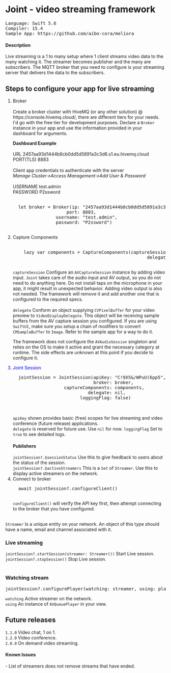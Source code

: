 # Joint - video streaming framework

<pre>
Language: Swift 5.6
Compiler: 15.4
Sample App: https://github.com/aibo-cora/meliora
</pre>

<h4> Description </h4>
  Live streaming is a 1 to many setup where 1 client streams video data to the many watching it. The streamer becomes publisher and the many are subscribers. The MQTT broker that you need to configure is your streaming server that delivers the data to the subscribers.

<h2> Steps to configure your app for live streaming </h2>
<ol>
<li> Broker <br><br>
  Create a broker cluster with HiveMQ (or any other solution) @ https://console.hivemq.cloud/, there are different tiers for your needs. I'd go with the free tier for development purposes. Declare a <code>Broker</code> instance in your app and use the information provided in your dashboard for arguments.
  
  <b> Dashboard Example </b><br><br>
  URL 2457aa93d1444b8cb0dd5d5891a3c3d6.s1.eu.hivemq.cloud<br>
  PORT(TLS) 8883 <br>
  <br>
  Client app credentials to authenticate with the server
  <br>
  <i>Manage Cluster->Access Management->Add User & Password</i><br>
  <br>
  USERNAME test.admin<br>
  PASSWORD P2ssword<br>
  <br>
  
  <pre>
  let broker = Broker(ip: "2457aa93d1444b8cb0dd5d5891a3c3d6.s1.eu.hivemq.cloud",
                    port: 8883,
                username: "test.admin",
                password: "P2ssword")
    </pre> </li>
<li> Capture Components <br><br>
  <pre>
    lazy var components = CaptureComponents(captureSession: CameraManager.shared.session,
                                                  delegate: FrameSupplier.shared)
  </pre>
  
  <code>captureSession</code> Configure an <code>AVCaptureSession</code> instance by adding video input. <code>Joint</code> takes care of the audio input and AV output, so you do not need to do anything here. Do not install taps on the microphone in your app, it might result in unexpected behavior. Adding video output is also not needed. The framework will remove it and add another one that is configured to the required specs.
  <br><br>
  <code>delegate</code> Conform an object supplying <code>CVPixelBuffer</code> for your video preview to <code>VideoDisplayDelegate</code>. This object will be receiving sample buffers from the AV capture session you configured. If you are using <code>SwiftUI</code>, make sure you setup a chain of modifiers to convert <code>CMSampleBuffer</code> to <code>Image</code>. Refer to the sample app for a way to do it.
  
  The framework does not configure the <code>AVAudioSession</code> singleton and relies on the OS to make it active and grant the necessary category at runtime. The side effects are unknown at this point if you decide to configure it.
<li style="color:blue"> Joint Session </li>
  <pre>
  jointSession = JointSession(apiKey: "C!9X5&/WPuU(6pp5",
                              broker: broker,
                   captureComponents: components,
                            delegate: nil,
                         loggingFlag: false)
  </pre>
  <br>
  <code>apiKey</code> shown provides basic (free) scopes for live streaming and video conference (future release) applications. <br>
  <code>delegate</code> is reserved for future use. Use <code>nil</code> for now.
  <code>loggingFlag</code> Set to <code>true</code> to see detailed logs.
  <h4> Publishers </h4>
  <code>jointSession?.$sessionStatus</code> Use this to give feedback to users about the status of the session.<br>
  <code>jointSession?.$activeStreamers</code> This is a <code>Set</code> of <code>Streamer</code>. Use this to display active streamers on the network.
<li> Connect to broker </li>
  <pre>
  await jointSession?.configureClient()
  </pre>
  <code>configureClient()</code> will verify the API key first, then attempt connecting to the broker that you have configured.
</ol>
<br>
<code>Streamer</code> Is a unique entity on your network. An object of this type should have a name, email and channel associated with it.
<br>
<h3>Live streaming</h3>
<code>jointSession?.startSession(streamer: Streamer())</code> Start Live session.<br>
<code>jointSession?.stopSession()</code> Stop Live session.<br><br>

<h3>Watching stream</h3>
<pre>
jointSession?.configurePlayer(watching: streamer, using: player)
</pre>
<code>watching</code> Active streamer on the network.<br>
<code>using</code> An instance of <code>AVQueuePlayer</code> in your view.

<h2> Future releases </h2>
<code>1.1.0</code> Video chat, 1 on 1.<br>
<code>1.2.0</code> Video conference.<br>
<code>2.0.0</code> On demand video streaming.<br>

<h4>Known Issues</h4>
- List of streamers does not remove streams that have ended.
